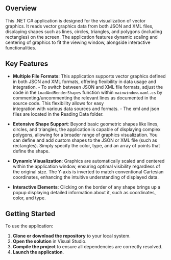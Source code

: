 ## Overview

This .NET C# application is designed for the visualization of vector graphics. It reads vector graphics data from both JSON and XML files, displaying shapes such as lines, circles, triangles, and polygons (including rectangles) on the screen. The application features dynamic scaling and centering of graphics to fit the viewing window, alongside interactive functionalities.
## Key Features

- **Multiple File Formats**: This application supports vector graphics defined in both JSON and XML formats, offering flexibility in data usage and integration.
                             - To switch between JSON and XML file formats, adjust the code in the `LoadAndRenderShapes` function within `mainwindow.xaml.cs` by commenting/uncommenting the relevant lines as documented in the source code. This flexibility allows for easy   
                             integration with various data sources and formats.
                            - The xml and json files are located in the Reading Data folder.
  
- **Extensive Shape Support**: Beyond basic geometric shapes like lines, circles, and triangles, the application is capable of displaying complex polygons, allowing for a broader range of graphics visualization. You can define and add custom shapes to the JSON or XML file (such as rectangles). Simply specify the color, type, and an array of points that define the shape.
- **Dynamic Visualization**: Graphics are automatically scaled and centered within the application window, ensuring optimal visibility regardless of the original size. The Y-axis is inverted to match conventional Cartesian coordinates, enhancing the intuitive understanding of displayed data.
- **Interactive Elements**: Clicking on the border of any shape brings up a popup displaying detailed information about it, such as coordinates, color, and type. 
## Getting Started

To use the application:

1. **Clone or download the repository** to your local system.
2. **Open the solution** in Visual Studio.
3. **Compile the project** to ensure all dependencies are correctly resolved.
4. **Launch the application**.


